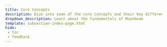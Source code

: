 ```yaml
---
title: Core Concepts
description: Dive into some of the core concepts and their key differences between Moonbeam, an Ethereum-compatible blockchain, and Ethereum itself.
dropdown_description: Learn about the fundamentals of Moonbeam
template: subsection-index-page.html
hide: 
 - toc
 - feedback
---
```

